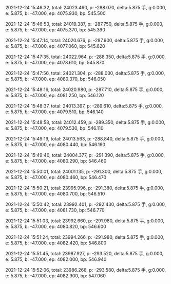 2021-12-24 15:46:32, total: 24023.460, p: -288.070, delta:5.875 手, g:0.000, e: 5.875, b: -47.000, ep: 4075.930, bp: 545.500

2021-12-24 15:46:53, total: 24019.387, p: -287.750, delta:5.875 手, g:0.000, e: 5.875, b: -47.000, ep: 4075.370, bp: 545.390

2021-12-24 15:47:14, total: 24020.676, p: -287.900, delta:5.875 手, g:0.000, e: 5.875, b: -47.000, ep: 4077.060, bp: 545.620

2021-12-24 15:47:35, total: 24022.964, p: -288.350, delta:5.875 手, g:0.000, e: 5.875, b: -47.000, ep: 4078.610, bp: 545.870

2021-12-24 15:47:56, total: 24021.304, p: -288.030, delta:5.875 手, g:0.000, e: 5.875, b: -47.000, ep: 4080.370, bp: 546.050

2021-12-24 15:48:16, total: 24020.980, p: -287.710, delta:5.875 手, g:0.000, e: 5.875, b: -47.000, ep: 4081.250, bp: 546.120

2021-12-24 15:48:37, total: 24013.397, p: -289.610, delta:5.875 手, g:0.000, e: 5.875, b: -47.000, ep: 4079.510, bp: 546.140

2021-12-24 15:48:58, total: 24012.459, p: -289.350, delta:5.875 手, g:0.000, e: 5.875, b: -47.000, ep: 4079.530, bp: 546.110

2021-12-24 15:49:19, total: 24013.563, p: -288.840, delta:5.875 手, g:0.000, e: 5.875, b: -47.000, ep: 4080.440, bp: 546.160

2021-12-24 15:49:40, total: 24004.377, p: -291.390, delta:5.875 手, g:0.000, e: 5.875, b: -47.000, ep: 4080.290, bp: 546.460

2021-12-24 15:50:01, total: 24001.135, p: -291.300, delta:5.875 手, g:0.000, e: 5.875, b: -47.000, ep: 4080.460, bp: 546.470

2021-12-24 15:50:21, total: 23995.996, p: -291.380, delta:5.875 手, g:0.000, e: 5.875, b: -47.000, ep: 4080.700, bp: 546.510

2021-12-24 15:50:42, total: 23992.401, p: -292.430, delta:5.875 手, g:0.000, e: 5.875, b: -47.000, ep: 4081.730, bp: 546.770

2021-12-24 15:51:03, total: 23992.660, p: -291.980, delta:5.875 手, g:0.000, e: 5.875, b: -47.000, ep: 4080.820, bp: 546.600

2021-12-24 15:51:24, total: 23994.266, p: -291.980, delta:5.875 手, g:0.000, e: 5.875, b: -47.000, ep: 4082.420, bp: 546.800

2021-12-24 15:51:45, total: 23987.927, p: -293.520, delta:5.875 手, g:0.000, e: 5.875, b: -47.000, ep: 4082.000, bp: 546.940

2021-12-24 15:52:06, total: 23986.268, p: -293.580, delta:5.875 手, g:0.000, e: 5.875, b: -47.000, ep: 4082.900, bp: 547.060